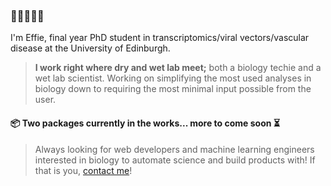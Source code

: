 ### 👋✨💜🧬🔬

I'm Effie, final year PhD student in transcriptomics/viral vectors/vascular disease at the University of Edinburgh. 

> **I work right where dry and wet lab meet;** both a biology techie and a wet lab scientist. Working on simplifying the most used analyses in biology down to requiring the most minimal input possible from the user.


#### 📦 Two packages currently in the works... more to come soon ⏳

> Always looking for web developers and machine learning engineers interested in biology to automate science and build products with! If that is you, [contact me](mailto:hey@effie.bio)!



<!--
**effieklimi/effieklimi** is a ✨ _special_ ✨ repository because its `README.md` (this file) appears on your GitHub profile.

Here are some ideas to get you started:

- 🔭 I’m currently working on ...
- 🌱 I’m currently learning ...
- 👯 I’m looking to collaborate on ...
- 🤔 I’m looking for help with ...
- 💬 Ask me about ...
- 📫 How to reach me: ...
- 😄 Pronouns: ...
- ⚡ Fun fact: ...
-->
